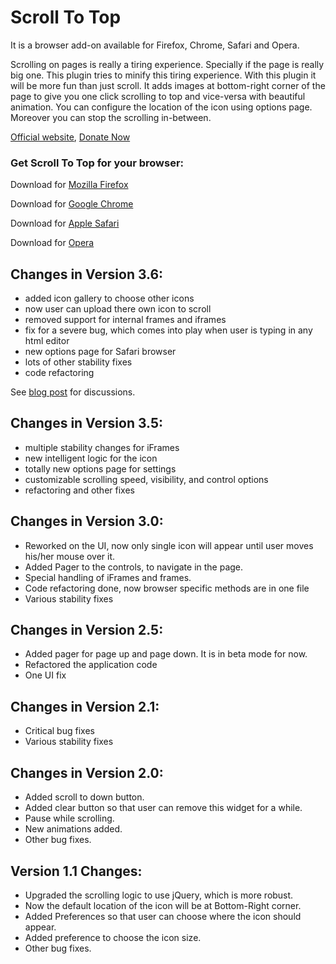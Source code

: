 Scroll To Top
=============

It is a browser add-on available for Firefox, Chrome, Safari and Opera.

Scrolling on pages is really a tiring experience. Specially if the page is really big one. This plugin tries to minify this tiring experience. With this plugin it will be more fun than just scroll. It adds images at bottom-right corner of the page to give you one click scrolling to top and vice-versa with beautiful animation. You can configure the location of the icon using options page. Moreover you can stop the scrolling in-between.

[Official website](http://pratikabu.users.sourceforge.net/extensions/scrolltotop), [Donate Now](http://pratikabu.users.sourceforge.net/extensions/scrolltotop/donate.php)

### Get Scroll To Top for your browser:

Download for [Mozilla Firefox](http://addons.mozilla.org/en-US/firefox/addon/scroll-to-top?src=external-git)

Download for [Google Chrome](http://chrome.google.com/webstore/detail/scroll-to-top/hegiignepmecppikdlbohnnbfjdoaghj)

Download for [Apple Safari](http://pratikabu.users.sourceforge.net/extensions/scrolltotop/safaridownload.php)

Download for [Opera](http://addons.opera.com/en/extensions/details/scroll-to-top)

Changes in Version 3.6:
------------
- added icon gallery to choose other icons
- now user can upload there own icon to scroll
- removed support for internal frames and iframes
- fix for a severe bug, which comes into play when user is typing in any html editor
- new options page for Safari browser
- lots of other stability fixes
- code refactoring

See [blog post](http://pratikabu.blogspot.com/2012/11/scroll-to-top-version-36-released.html) for discussions.

Changes in Version 3.5:
------------
- multiple stability changes for iFrames
- new intelligent logic for the icon
- totally new options page for settings
- customizable scrolling speed, visibility, and control options
- refactoring and other fixes

Changes in Version 3.0:
------------
- Reworked on the UI, now only single icon will appear until user moves his/her mouse over it.
- Added Pager to the controls, to navigate in the page.
- Special handling of iFrames and frames.
- Code refactoring done, now browser specific methods are in one file
- Various stability fixes

Changes in Version 2.5:
------------
- Added pager for page up and page down. It is in beta mode for now.
- Refactored the application code
- One UI fix

Changes in Version 2.1:
------------
- Critical bug fixes
- Various stability fixes

Changes in Version 2.0:
------------
- Added scroll to down button.
- Added clear button so that user can remove this widget for a while.
- Pause while scrolling.
- New animations added.
- Other bug fixes.

Version 1.1 Changes:
------------
- Upgraded the scrolling logic to use jQuery, which is more robust.
- Now the default location of the icon will be at Bottom-Right corner.
- Added Preferences so that user can choose where the icon should appear.
- Added preference to choose the icon size.
- Other bug fixes.